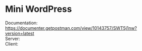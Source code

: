 # Mini WordPress

Documentation: https://documenter.getpostman.com/view/10143757/SWT5j1nw?version=latest<br>
Server: <br>
Client: